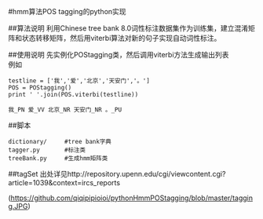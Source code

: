 #hmm算法POS tagging的python实现

##算法说明
利用Chinese tree bank 8.0词性标注数据集作为训练集，建立混淆矩阵和状态转移矩阵，然后用viterbi算法对新的句子实现自动词性标注。

##使用说明
先实例化POStagging类，然后调用viterbi方法生成输出列表  
例如  
```
testline = ['我','爱','北京','天安门','。']
POS = POStagging()
print ' '.join(POS.viterbi(testline))

我_PN 爱_VV 北京_NR 天安门_NR 。_PU
```

##脚本
```
dictionary/     #tree bank字典
tagger.py       #标注类
treeBank.py     #生成hmm矩阵类
```

##tagSet
出处详见http://repository.upenn.edu/cgi/viewcontent.cgi?article=1039&context=ircs_reports

(https://github.com/qiqipipioioi/pythonHmmPOStagging/blob/master/tagging.JPG)
